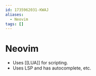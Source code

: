 ```yaml
---
id: 1735962031-KWAJ
aliases:
  - Neovim
tags: []
---
```


# Neovim
- Uses [[LUA]] for scripting.
- Uses LSP and has autocomplete, etc.

